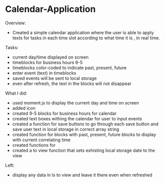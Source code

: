 # Calendar-Application
Overview: 

-  Created a simple calendar application where the user is able to apply texts for tasks in each time slot according to what time it is , in real time. 

Tasks: 

- current day/time displayed on screen
- timeblocks for business hours 9-5
- timeblocks color-coded to indicate past, present, future
- enter event (text) in timeblocks
- saved events will be sent to local storage
- even after refresh, the text in the blocks will not disappear 

What I did: 

- used moment.js to display the current day and time on screen
- added icon 
- created 9-5 blocks for business hours for calendar 
- created text boxes withing the calendar for user to input events 
- created a function for save buttons to go through each save button and save user text in local storage in correct array string 
- created function for blocks with past, present, future blocks to display with current correlating time
- created functions for 
- created a to view function that sets exhisting local storage date to the view 

Left: 

- display any data in ls to view and leave it there even when refreshed



